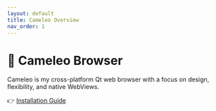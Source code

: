 ```yaml
---
layout: default
title: Cameleo Overview
nav_order: 1
---
```


# 🦎 Cameleo Browser

Cameleo is my cross-platform Qt web browser with a focus on design, flexibility, and native WebViews.

👉 [Installation Guide](install.md)
